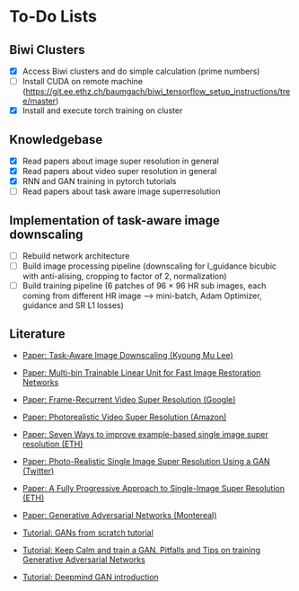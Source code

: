 # To-Do Lists

## Biwi Clusters
- [x] Access Biwi clusters and do simple calculation (prime numbers)
- [ ] Install CUDA on remote machine (https://git.ee.ethz.ch/baumgach/biwi_tensorflow_setup_instructions/tree/master)
- [x] Install and execute torch training on cluster

## Knowledgebase
- [x] Read papers about image super resolution in general
- [x] Read papers about video super resolution in general
- [x] RNN and GAN training in pytorch tutorials
- [ ] Read papers about task aware image superresolution

## Implementation of task-aware image downscaling
- [ ] Rebuild network architecture
- [ ] Build image processing pipeline (downscaling for I_guidance bicubic with anti-alising, cropping to factor of 2, normalization)
- [ ] Build training pipeline (6 patches of 96 × 96 HR sub images, each coming from different HR image --> mini-batch, Adam Optimizer, guidance and SR L1 losses)

## Literature 
- [Paper: Task-Aware Image Downscaling (Kyoung Mu Lee)](http://openaccess.thecvf.com/content_ECCV_2018/papers/Heewon_Kim_Task-Aware_Image_Downscaling_ECCV_2018_paper.pdf)

- [Paper: Multi-bin Trainable Linear Unit for Fast Image Restoration Networks](https://arxiv.org/pdf/1807.11389.pdf)
- [Paper: Frame-Recurrent Video Super Resolution (Google)](https://arxiv.org/pdf/1801.04590.pdf)
- [Paper: Photorealistic Video Super Resolution (Amazon)](https://arxiv.org/pdf/1807.07930.pdf)
- [Paper: Seven Ways to improve example-based single image super resolution (ETH)](http://www.vision.ee.ethz.ch/~timofter/publications/Timofte-CVPR-2016.pdf)
- [Paper: Photo-Realistic Single Image Super Resolution Using a GAN (Twitter)](https://arxiv.org/pdf/1609.04802.pdf)
- [Paper: A Fully Progressive Approach to Single-Image Super Resolution (ETH)](http://igl.ethz.ch/projects/prosr/prosr-cvprw-2018-wang-et-al.pdf)
- [Paper: Generative Adversarial Networks (Montereal)](https://arxiv.org/pdf/1406.2661.pdf)

- [Tutorial: GANs from scratch tutorial](https://medium.com/ai-society/gans-from-scratch-1-a-deep-introduction-with-code-in-pytorch-and-tensorflow-cb03cdcdba0f)
- [Tutorial: Keep Calm and train a GAN. Pitfalls and Tips on training Generative Adversarial Networks](https://medium.com/@utk.is.here/keep-calm-and-train-a-gan-pitfalls-and-tips-on-training-generative-adversarial-networks-edd529764aa9)
- [Tutorial: Deepmind GAN introduction](http://www.gatsby.ucl.ac.uk/~balaji/Understanding-GANs.pdf)

